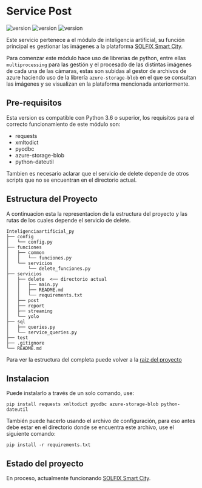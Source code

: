 # Service Post

![version](https://img.shields.io/badge/version-1.0.3-blue) ![version](https://img.shields.io/badge/ubuntu-18.04.5LTS-red)   ![version](https://img.shields.io/badge/python-3.6-green) 

Este servicio pertenece a el módulo de inteligencia artificial, su función principal es gestionar las imágenes a la plataforma [SOLFIX Smart City](http://scityfrontend.azurewebsites.net).  

Para comenzar este módulo hace uso de librerías de python, entre ellas `multiprocessing` para las gestión y el procesado de las distintas imágenes de cada una de las cámaras, estas son subidas al gestor de archivos de azure haciendo uso de la librería `azure-storage-blob` en el que se consultan las imágenes y se visualizan en la plataforma mencionada anteriormente.

## Pre-requisitos
Esta version es compatible con Python 3.6 o superior, los requisitos para el correcto funcionamiento de este módulo son:
- requests 
- xmltodict 
- pyodbc 
- azure-storage-blob 
- python-dateutil

Tambien es necesario aclarar que el servicio de delete depende de otros scripts que no se encuentran en el directorio actual.

## Estructura del Proyecto

A continuacion esta la representacion de la estructura del proyecto y las rutas de los cuales depende el servicio de delete.

```
Inteligenciaartificial_py
├── config
│   └── config.py
├── funciones
│   ├── common
│   │   └── funciones.py
│   └── servicios
│       └── delete_funciones.py
├── servicios
│   ├── delete  <── directorio actual
│   │   ├── main.py  
│   │   ├── README.md
│   │   └── requirements.txt
│   ├── post
│   ├── report
│   ├── streaming
│   └── yolo
├── sql
│   ├── queries.py
│   └── service_queries.py  
├── test
├── .gitignore
└── README.md 
```
Para ver la estructura del completa puede volver a la [raiz del proyecto](https://gitlab.com/AirisDesarrollosColombia/smart-city/inteligenciaartificial_py/-/tree/Develop)

## Instalacion
Puede instalarlo a través de un solo comando, use:
```
pip install requests xmltodict pyodbc azure-storage-blob python-dateutil
```
También puede hacerlo usando el archivo de configuración, para eso antes debe estar en el directorio donde se encuentra este archivo, use el siguiente comando:

```
pip install -r requirements.txt
```
## Estado del proyecto
En proceso, actualmente funcionando [SOLFIX Smart City](http://scityfrontend.azurewebsites.net).
